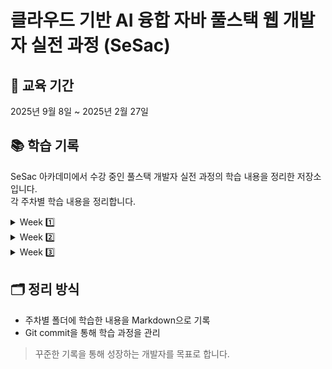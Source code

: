 # 클라우드 기반 AI 융합 자바 풀스택 웹 개발자 실전 과정 (SeSac)

## 📅 교육 기간

2025년 9월 8일 ~ 2025년 2월 27일

## 📚 학습 기록

SeSac 아카데미에서 수강 중인 풀스택 개발자 실전 과정의 학습 내용을 정리한 저장소입니다.  
각 주차별 학습 내용을 정리합니다.

<details>
<summary> Week 1️⃣ </summary>
<div markdown="1">
<a href="https://github.com/yu-rim98/sesac-learning/blob/main/week01/git/basic.md">Git</a> <br />
<a href="https://github.com/yu-rim98/sesac-learning/blob/main/week01/html/README.md">HTML</a> <br />
<a href="https://github.com/yu-rim98/sesac-learning/blob/main/week01/html/html-form/README.md">HTML-Form</a> <br />
<a href="https://github.com/yu-rim98/sesac-learning/blob/main/week01/css/README.md">CSS</a> <br />
</div>
</details>

<details>
<summary> Week 2️⃣ </summary>
<div markdown="2">
<a href="https://github.com/yu-rim98/sesac-learning/blob/main/week02/javascript/README.md">JavaScript</a> <br />
<a href="https://github.com/yu-rim98/sesac-learning/blob/main/week02/javascript/08-function/README.md">호이스팅 (Hoisting) 정리</a> <br />
</div>
</details>

<details>
<summary> Week 3️⃣ </summary>
<div markdown="3">
<a href="https://github.com/yu-rim98/sesac-learning/tree/main/week03/javascript/11-scope">변수 스코프</a> <br />
<a href="https://github.com/yu-rim98/sesac-learning/blob/main/week03/javascript/13-exception/README.md">예외처리(Exception Handling)</a> <br />
<a href="https://github.com/yu-rim98/sesac-learning/blob/main/week03/javascript/14-callback/README.md">콜백 함수(Callback Function)</a> <br />
<a href="https://github.com/yu-rim98/sesac-learning/blob/main/week03/javascript/15-async/README.md">JavaScript 비동기 처리와 이벤트 루프</a> <br />
<a href="https://github.com/yu-rim98/sesac-learning/blob/main/week03/javascript/18-dom/README.md">돔(DOM : Document Object Model) 정리</a> <br />
<a href="https://github.com/yu-rim98/sesac-learning/blob/main/week03/javascript/23-this/README.md">자바스크립트의 this와 객체지향(OOP)</a> <br />
<a href="https://github.com/yu-rim98/sesac-learning/blob/main/week03/javascript/24-modern/README.md">객체 복사와 참조 : 얕은 복사와 깊은 복사</a> <br />

</div>
</details>

## 🗂️ 정리 방식

-   주차별 폴더에 학습한 내용을 Markdown으로 기록
-   Git commit을 통해 학습 과정을 관리

> 꾸준한 기록을 통해 성장하는 개발자를 목표로 합니다.
